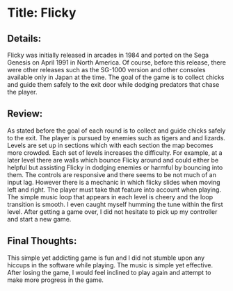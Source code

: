 # Title: Flicky
## Details:
Flicky was initially released in arcades in 1984 and ported on the Sega Genesis on April 1991 in North America. Of course, before this release, there were other releases such as the SG-1000 version and other consoles available only in Japan at the time. The goal of the game is to collect chicks and guide them safely to the exit door while dodging predators that chase the player.
## Review:
As stated before the goal of each round is to collect and guide chicks safely to the exit. The player is pursued by enemies such as tigers and and lizards. Levels are set up in sections which with each section the map becomes more crowded. Each set of levels increases the difficulty. For example, at a later level there are walls which bounce Flicky around and could either be helpful but assisting Flicky in dodging enemies or harmful by bouncing into them. The controls are responsive and there seems to be not much of an input lag. However there is a mechanic in which flicky slides when moving left and right. The player must take that feature into account when playing. The simple music loop that appears in each level is cheery and the loop transition is smooth. I even caught myself humming the tune within the first level. After getting a game over, I did not hesitate to pick up my controller and start a new game. 
## Final Thoughts:
This simple yet addicting game is fun and I did not stumble upon any hiccups in the software while playing. The music is simple yet effective. After losing the game, I would feel inclined to play again and attempt to make more progress in the game.
